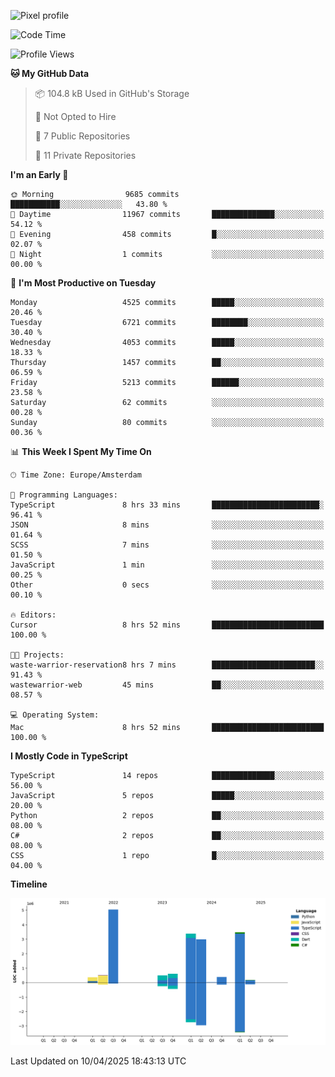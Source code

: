 ![Pixel profile](https://pixel-profile.vercel.app/api/github-stats?username=Atchferox&screen_effect=true&theme=rainbow
)


<!--START_SECTION:waka-->
![Code Time](http://img.shields.io/badge/Code%20Time-653%20hrs%2045%20mins-blue)

![Profile Views](http://img.shields.io/badge/Profile%20Views-0-blue)

**🐱 My GitHub Data** 

> 📦 104.8 kB Used in GitHub's Storage 
 > 
> 🚫 Not Opted to Hire
 > 
> 📜 7 Public Repositories 
 > 
> 🔑 11 Private Repositories 
 > 
**I'm an Early 🐤** 

```text
🌞 Morning                9685 commits        ███████████░░░░░░░░░░░░░░   43.80 % 
🌆 Daytime                11967 commits       ██████████████░░░░░░░░░░░   54.12 % 
🌃 Evening                458 commits         █░░░░░░░░░░░░░░░░░░░░░░░░   02.07 % 
🌙 Night                  1 commits           ░░░░░░░░░░░░░░░░░░░░░░░░░   00.00 % 
```
📅 **I'm Most Productive on Tuesday** 

```text
Monday                   4525 commits        █████░░░░░░░░░░░░░░░░░░░░   20.46 % 
Tuesday                  6721 commits        ████████░░░░░░░░░░░░░░░░░   30.40 % 
Wednesday                4053 commits        █████░░░░░░░░░░░░░░░░░░░░   18.33 % 
Thursday                 1457 commits        ██░░░░░░░░░░░░░░░░░░░░░░░   06.59 % 
Friday                   5213 commits        ██████░░░░░░░░░░░░░░░░░░░   23.58 % 
Saturday                 62 commits          ░░░░░░░░░░░░░░░░░░░░░░░░░   00.28 % 
Sunday                   80 commits          ░░░░░░░░░░░░░░░░░░░░░░░░░   00.36 % 
```


📊 **This Week I Spent My Time On** 

```text
🕑︎ Time Zone: Europe/Amsterdam

💬 Programming Languages: 
TypeScript               8 hrs 33 mins       ████████████████████████░   96.41 % 
JSON                     8 mins              ░░░░░░░░░░░░░░░░░░░░░░░░░   01.64 % 
SCSS                     7 mins              ░░░░░░░░░░░░░░░░░░░░░░░░░   01.50 % 
JavaScript               1 min               ░░░░░░░░░░░░░░░░░░░░░░░░░   00.25 % 
Other                    0 secs              ░░░░░░░░░░░░░░░░░░░░░░░░░   00.10 % 

🔥 Editors: 
Cursor                   8 hrs 52 mins       █████████████████████████   100.00 % 

🐱‍💻 Projects: 
waste-warrior-reservation8 hrs 7 mins        ███████████████████████░░   91.43 % 
wastewarrior-web         45 mins             ██░░░░░░░░░░░░░░░░░░░░░░░   08.57 % 

💻 Operating System: 
Mac                      8 hrs 52 mins       █████████████████████████   100.00 % 
```

**I Mostly Code in TypeScript** 

```text
TypeScript               14 repos            ██████████████░░░░░░░░░░░   56.00 % 
JavaScript               5 repos             █████░░░░░░░░░░░░░░░░░░░░   20.00 % 
Python                   2 repos             ██░░░░░░░░░░░░░░░░░░░░░░░   08.00 % 
C#                       2 repos             ██░░░░░░░░░░░░░░░░░░░░░░░   08.00 % 
CSS                      1 repo              █░░░░░░░░░░░░░░░░░░░░░░░░   04.00 % 
```



**Timeline**

![Lines of Code chart](https://raw.githubusercontent.com/Atchferox/Atchferox/main/assets/bar_graph.png)


 Last Updated on 10/04/2025 18:43:13 UTC
<!--END_SECTION:waka-->
